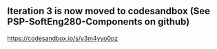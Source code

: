 ## Iteration 3 is now moved to codesandbox (See PSP-SoftEng280-Components on github)

https://codesandbox.io/s/y3m4yyo0pz
